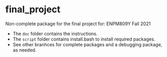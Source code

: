# final_project
Non-complete package for the final project for: ENPM809Y Fall 2021

- The `doc` folder contains the instructions.
- The `script` folder contains install.bash to install required packages.
- See other branhces for complete packages and a debugging package, as needed.
